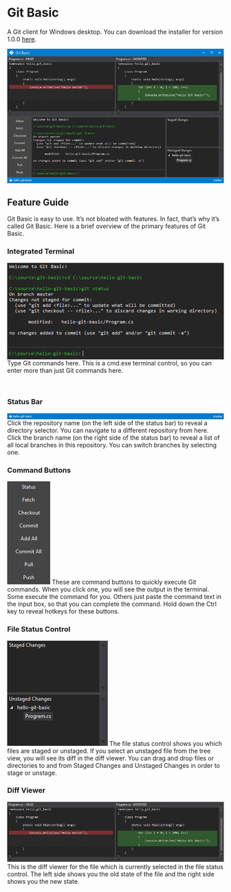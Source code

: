 # Git Basic
A Git client for Windows desktop. You can download the installer for version 1.0.0 [here](Released/v1.0.0/GitBasic.msi).

![Git Basic Screenshot](Documentation/Screenshots/GitBasicScreenshot.png?raw=true "Git Basic")

## Feature Guide
Git Basic is easy to use. It’s not bloated with features. In fact, that’s why it’s called Git Basic. Here is a brief overview of the primary features of Git Basic.
<div>
<h3>Integrated Terminal</h3>
<img align="left" src="https://github.com/MattTheMan/git-basic/blob/develop/Documentation/Screenshots/Terminal.png">
<p>Type Git commands here. This is a cmd.exe terminal control, so you can enter more than just Git commands here.</p>
</div>
<BR clear="left">
<div>
<h3>Status Bar</h3>
<img align="left" src="https://github.com/MattTheMan/git-basic/blob/develop/Documentation/Screenshots/StatusBar.png">
<p>
Click the repository name (on the left side of the status bar) to reveal a directory selector. You can navigate to a different    repository from here. Click the branch name (on the right side of the status bar) to reveal a list of all local branches in this repository. You can switch branches by selecting one.
</p>
</div>
  
### Command Buttons
![Command Buttons](Documentation/Screenshots/CommandButtons.png?raw=true "Command Buttons")
These are command buttons to quickly execute Git commands. When you click one, you will see the output in the terminal. Some execute the command for you. Others just paste the command text in the input box, so that you can complete the command. Hold down the Ctrl key to reveal hotkeys for these buttons.

### File Status Control
![File Status Control](Documentation/Screenshots/FileStatus.png?raw=true "File Status Control")
The file status control shows you which files are staged or unstaged. If you select an unstaged file from the tree view, you will see its diff in the diff viewer. You can drag and drop files or directories to and from Staged Changes and Unstaged Changes in order to stage or unstage.

### Diff Viewer
![Diff Viewer](Documentation/Screenshots/DiffViewer.png?raw=true "Diff Viewer")
This is the diff viewer for the file which is currently selected in the file status control. The left side shows you the old state of the file and the right side shows you the new state.
